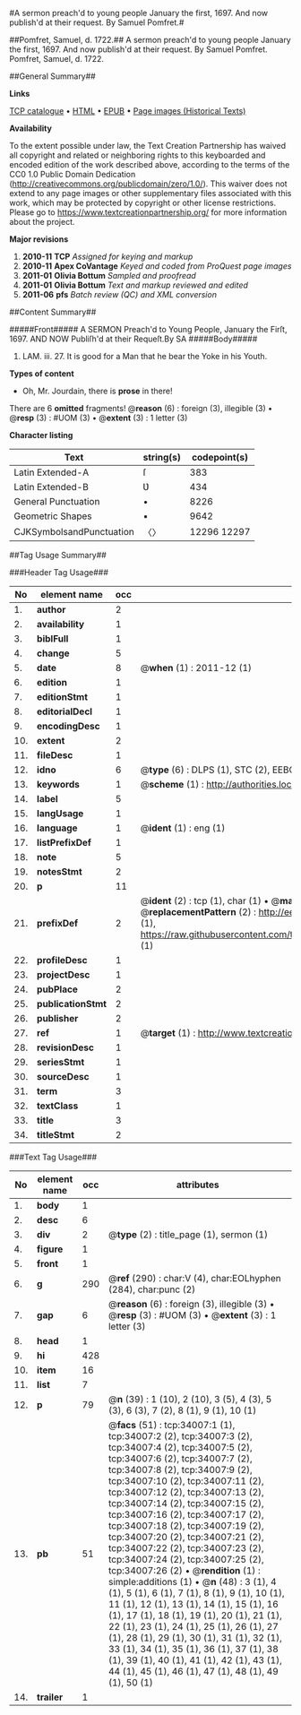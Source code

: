 #A sermon preach'd to young people January the first, 1697. And now publish'd at their request. By Samuel Pomfret.#

##Pomfret, Samuel, d. 1722.##
A sermon preach'd to young people January the first, 1697. And now publish'd at their request. By Samuel Pomfret.
Pomfret, Samuel, d. 1722.

##General Summary##

**Links**

[TCP catalogue](http://www.ota.ox.ac.uk/tcp/)  • 
[HTML](http://tei.it.ox.ac.uk/tcp/Texts-HTML/free/A55/A55344.html)  • 
[EPUB](http://tei.it.ox.ac.uk/tcp/Texts-EPUB/free/A55/A55344.epub) • 
[Page images (Historical Texts)](https://historicaltexts.jisc.ac.uk/eebo-99829567e)

**Availability**

To the extent possible under law, the Text Creation Partnership has waived all copyright and related or neighboring rights to this keyboarded and encoded edition of the work described above, according to the terms of the CC0 1.0 Public Domain Dedication (http://creativecommons.org/publicdomain/zero/1.0/). This waiver does not extend to any page images or other supplementary files associated with this work, which may be protected by copyright or other license restrictions. Please go to https://www.textcreationpartnership.org/ for more information about the project.

**Major revisions**

1. __2010-11__ __TCP__ *Assigned for keying and markup*
1. __2010-11__ __Apex CoVantage__ *Keyed and coded from ProQuest page images*
1. __2011-01__ __Olivia Bottum__ *Sampled and proofread*
1. __2011-01__ __Olivia Bottum__ *Text and markup reviewed and edited*
1. __2011-06__ __pfs__ *Batch review (QC) and XML conversion*

##Content Summary##

#####Front#####
A SERMON Preach'd to Young People, January the Firſt, 1697. AND NOW Publiſh'd at their Requeſt.By SA
#####Body#####

1. LAM. iii. 27. It is good for a Man that he bear the Yoke in his Youth.

**Types of content**

  * Oh, Mr. Jourdain, there is **prose** in there!

There are 6 **omitted** fragments! 
 @__reason__ (6) : foreign (3), illegible (3)  •  @__resp__ (3) : #UOM (3)  •  @__extent__ (3) : 1 letter (3)

**Character listing**


|Text|string(s)|codepoint(s)|
|---|---|---|
|Latin Extended-A|ſ|383|
|Latin Extended-B|Ʋ|434|
|General Punctuation|•|8226|
|Geometric Shapes|▪|9642|
|CJKSymbolsandPunctuation|〈〉|12296 12297|

##Tag Usage Summary##

###Header Tag Usage###

|No|element name|occ|attributes|
|---|---|---|---|
|1.|__author__|2||
|2.|__availability__|1||
|3.|__biblFull__|1||
|4.|__change__|5||
|5.|__date__|8| @__when__ (1) : 2011-12 (1)|
|6.|__edition__|1||
|7.|__editionStmt__|1||
|8.|__editorialDecl__|1||
|9.|__encodingDesc__|1||
|10.|__extent__|2||
|11.|__fileDesc__|1||
|12.|__idno__|6| @__type__ (6) : DLPS (1), STC (2), EEBO-CITATION (1), PROQUEST (1), VID (1)|
|13.|__keywords__|1| @__scheme__ (1) : http://authorities.loc.gov/ (1)|
|14.|__label__|5||
|15.|__langUsage__|1||
|16.|__language__|1| @__ident__ (1) : eng (1)|
|17.|__listPrefixDef__|1||
|18.|__note__|5||
|19.|__notesStmt__|2||
|20.|__p__|11||
|21.|__prefixDef__|2| @__ident__ (2) : tcp (1), char (1)  •  @__matchPattern__ (2) : ([0-9\-]+):([0-9IVX]+) (1), (.+) (1)  •  @__replacementPattern__ (2) : http://eebo.chadwyck.com/downloadtiff?vid=$1&page=$2 (1), https://raw.githubusercontent.com/textcreationpartnership/Texts/master/tcpchars.xml#$1 (1)|
|22.|__profileDesc__|1||
|23.|__projectDesc__|1||
|24.|__pubPlace__|2||
|25.|__publicationStmt__|2||
|26.|__publisher__|2||
|27.|__ref__|1| @__target__ (1) : http://www.textcreationpartnership.org/docs/. (1)|
|28.|__revisionDesc__|1||
|29.|__seriesStmt__|1||
|30.|__sourceDesc__|1||
|31.|__term__|3||
|32.|__textClass__|1||
|33.|__title__|3||
|34.|__titleStmt__|2||


###Text Tag Usage###

|No|element name|occ|attributes|
|---|---|---|---|
|1.|__body__|1||
|2.|__desc__|6||
|3.|__div__|2| @__type__ (2) : title_page (1), sermon (1)|
|4.|__figure__|1||
|5.|__front__|1||
|6.|__g__|290| @__ref__ (290) : char:V (4), char:EOLhyphen (284), char:punc (2)|
|7.|__gap__|6| @__reason__ (6) : foreign (3), illegible (3)  •  @__resp__ (3) : #UOM (3)  •  @__extent__ (3) : 1 letter (3)|
|8.|__head__|1||
|9.|__hi__|428||
|10.|__item__|16||
|11.|__list__|7||
|12.|__p__|79| @__n__ (39) : 1 (10), 2 (10), 3 (5), 4 (3), 5 (3), 6 (3), 7 (2), 8 (1), 9 (1), 10 (1)|
|13.|__pb__|51| @__facs__ (51) : tcp:34007:1 (1), tcp:34007:2 (2), tcp:34007:3 (2), tcp:34007:4 (2), tcp:34007:5 (2), tcp:34007:6 (2), tcp:34007:7 (2), tcp:34007:8 (2), tcp:34007:9 (2), tcp:34007:10 (2), tcp:34007:11 (2), tcp:34007:12 (2), tcp:34007:13 (2), tcp:34007:14 (2), tcp:34007:15 (2), tcp:34007:16 (2), tcp:34007:17 (2), tcp:34007:18 (2), tcp:34007:19 (2), tcp:34007:20 (2), tcp:34007:21 (2), tcp:34007:22 (2), tcp:34007:23 (2), tcp:34007:24 (2), tcp:34007:25 (2), tcp:34007:26 (2)  •  @__rendition__ (1) : simple:additions (1)  •  @__n__ (48) : 3 (1), 4 (1), 5 (1), 6 (1), 7 (1), 8 (1), 9 (1), 10 (1), 11 (1), 12 (1), 13 (1), 14 (1), 15 (1), 16 (1), 17 (1), 18 (1), 19 (1), 20 (1), 21 (1), 22 (1), 23 (1), 24 (1), 25 (1), 26 (1), 27 (1), 28 (1), 29 (1), 30 (1), 31 (1), 32 (1), 33 (1), 34 (1), 35 (1), 36 (1), 37 (1), 38 (1), 39 (1), 40 (1), 41 (1), 42 (1), 43 (1), 44 (1), 45 (1), 46 (1), 47 (1), 48 (1), 49 (1), 50 (1)|
|14.|__trailer__|1||
